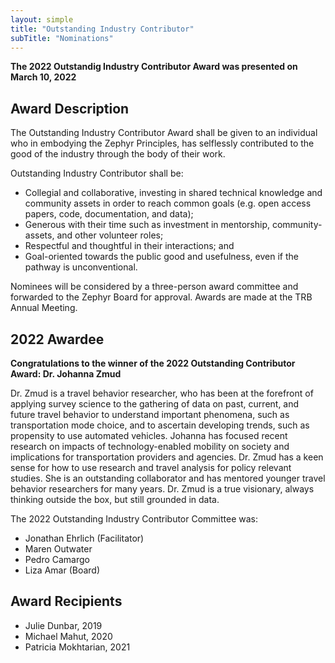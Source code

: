 ```yaml
---
layout: simple
title: "Outstanding Industry Contributor"
subTitle: "Nominations"
---
```


**The 2022 Outstandig Industry Contributor Award was presented on March 10, 2022**

## Award Description

The Outstanding Industry Contributor Award shall be given to an individual who in embodying the Zephyr Principles, has selflessly contributed to the good of the industry through the body of their work.

Outstanding Industry Contributor shall be:

- Collegial and collaborative, investing in shared technical knowledge and community assets in order to reach common goals (e.g. open access papers, code, documentation, and data);  
- Generous with their time such as investment in mentorship, community-assets, and other volunteer roles;  
- Respectful and thoughtful in their interactions; and  
- Goal-oriented towards the public good and usefulness, even if the pathway is unconventional.

Nominees will be considered by a three-person award committee and forwarded to the Zephyr Board for approval.  Awards are made at the TRB Annual Meeting.

## 2022 Awardee

**Congratulations to the winner of the 2022 Outstanding Contributor Award: Dr. Johanna Zmud**

Dr. Zmud is a travel behavior researcher, who has been at the forefront of applying survey science to the gathering of data on past, current, and future travel behavior to understand important phenomena, such as transportation mode choice, and to ascertain developing trends, such as propensity to use automated vehicles. Johanna has focused recent research on impacts of technology-enabled mobility on society and implications for transportation providers and agencies. Dr. Zmud has a keen sense for how to use research and travel analysis for policy relevant studies.  She is an outstanding collaborator and has mentored younger travel behavior researchers for many years. Dr. Zmud is a true visionary, always thinking outside the box, but still grounded in data.

The 2022 Outstanding Industry Contributor Committee was:  

- Jonathan Ehrlich (Facilitator)
- Maren Outwater
- Pedro Camargo
- Liza Amar (Board)

## Award Recipients

- Julie Dunbar, 2019  
- Michael Mahut, 2020
- Patricia Mokhtarian, 2021
